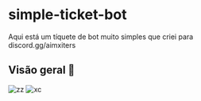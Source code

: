 # simple-ticket-bot
Aqui está um tíquete de bot muito simples que criei para discord.gg/aimxiters

## Visão geral 🔎
![zz](https://i.ibb.co/KVJhQdS/1.png)
![xc](https://i.ibb.co/zJwbyZv/Discord-uzq-FQPZr-ZW.png)
